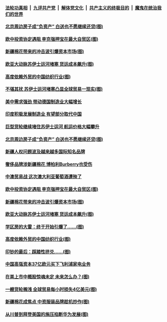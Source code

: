 

####  [法轮功真相](../../../../basic/blob/master/README.md?t=03271901) &nbsp;|&nbsp; [九评共产党](../../../../9ping.md/blob/master/README.md?t=03271901) &nbsp;|&nbsp; [解体党文化](../../../../jtdwh.md/blob/master/README.md?t=03271901)  &nbsp;|&nbsp; [共产主义的终极目的](../../../../gczydzjmd.md/blob/master/README.md?t=03271901) &nbsp;|&nbsp; [魔鬼在统治我们的世界](../../../../mgztzwmdsj.md/blob/master/README.md?t=03271901) 


#### [北京周边房子成“负资产” 白送也不愿继续还贷(图)](../pages/p5/966901.md?t=03271901) 

#### [欧中投资协定遇阻 李克强押宝在最大自贸区(图)](../pages/p5/966840.md?t=03271901) 

#### [新疆棉花带来的冲击波引爆资本市场(图)](../pages/p5/966838.md?t=03271901) 

#### [欧亚大动脉苏伊士运河堵塞 货运成本飙升(图)](../pages/p5/966778.md?t=03271901) 

#### [高度依赖外贸的中国纺织行业(图)](../pages/p5/966781.md?t=03271901) 

#### [不堪其扰 苏伊士运河堵塞凸显全球贸易一现实(图)](../pages/p5/966929.md?t=03271901) 

#### [美中需求强劲 带动德国制造业大幅增长](../pages/p5/966921.md?t=03271901) 

#### [印度积极发展制造业 有望部分取代中国](../pages/p5/966913.md?t=03271901) 

#### [巨型货轮继续堵住苏伊士运河 航运价格大幅攀升](../pages/p5/966912.md?t=03271901) 


#### [北京周边房子成“负资产” 白送也不愿继续还贷(图)](../pages/p5/966901.md?t=03271901) 

#### [新疆人权问题波及越来越多国际知名品牌](../pages/p5/966863.md?t=03271901) 

#### [奢侈品牌涉新疆棉花 博柏利Burberry也受伤](../pages/p5/966862.md?t=03271901) 

#### [中澳贸易战 这次澳大利亚葡萄酒遭殃了](../pages/p5/966860.md?t=03271901) 

#### [欧中投资协定遇阻 李克强押宝在最大自贸区(图)](../pages/p5/966840.md?t=03271901) 

#### [新疆棉花带来的冲击波引爆资本市场(图)](../pages/p5/966838.md?t=03271901) 

#### [欧亚大动脉苏伊士运河堵塞 货运成本飙升(图)](../pages/p5/966778.md?t=03271901) 

#### [学区房的大雷：终于开始引爆了……(图)](../pages/p5/966773.md?t=03271901) 

#### [高度依赖外贸的中国纺织行业(图)](../pages/p5/966781.md?t=03271901) 

#### [印钞的最后：踩踏性挤兑……(图)](../pages/p5/966767.md?t=03271901) 

#### [中国高瓴资本37亿欧元买下飞利浦家电业务](../pages/p5/966744.md?t=03271901) 

#### [在美上市中概股惊魂未定 未来怎么办？(图)](../pages/p5/966730.md?t=03271901) 

#### [一艘货轮搁浅 全球贸易每小时损失4亿美元(图)](../pages/p5/966624.md?t=03271901) 

#### [新疆棉花成焦点 中资服装品牌趁机炒作(图)](../pages/p5/966714.md?t=03271901) 

#### [从川普到拜登美国的施压掐断华为发展(图)](../pages/p5/966650.md?t=03271901) 

